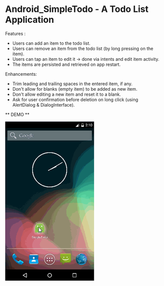 # Android_SimpleTodo - A Todo List Application

Features :
* Users can add an item to the todo list.
* Users can remove an item from the todo list (by long pressing on the item).
* Users can tap an item to edit it -> done via intents and edit item activity.
* The items are persisted and retrieved on app restart.

Enhancements:
* Trim leading and trailing spaces in the entered item, if any.
* Don't allow for blanks (empty item) to be added as new item.
* Don't allow editing a new item and reset it to a blank.
* Ask for user confirmation before deletion on long click (using AlertDialog & DialogInterface).

** DEMO **

![demo](screenshots/Initial.gif)
